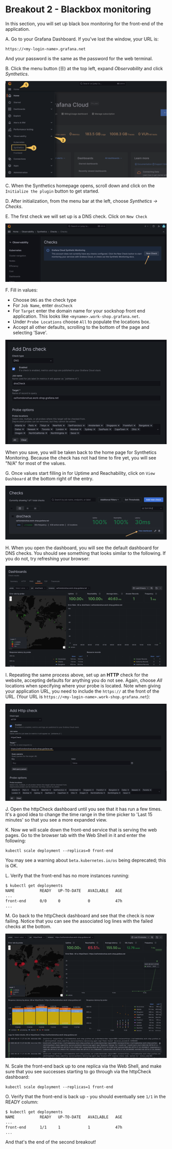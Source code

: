 
# Breakout 2 - Blackbox monitoring

In this section, you will set up black box monitoring for the front-end of the application.

A. Go to your Grafana Dashboard. If you've lost the window, your URL is:

```
https://<my-login-name>.grafana.net
```

And your password is the same as the password for the web terminal.

B. Click the menu button (☰) at the top left, expand _Observability_ and click _Synthetics_.

![synth](images/image5.png)


C. When the Synthetics homepage opens, scroll down and click on the `Initialize the plugin` button to get started.


D. After initialization, from the menu bar at the left, choose _Synthetics &rarr; Checks_.

E. The first check we will set up is a DNS check. Click on `New Check`

![new_check](images/image7.png)


F. Fill in values:
- Choose `DNS` as the check type
- For `Job Name`, enter `dnsCheck`
- For `Target` enter the domain name for your sockshop front end application. This looks like `<myname>.work-shop.grafana.net`.
- Under `Probe Locations` choose `All` to populate the locations box.
- Accept all other defaults, scrolling to the bottom of the page and selecting 'Save'.

![dns](images/image8.png)

When you save, you will be taken back to the home page for Synthetics Monitoring. Because the check has not had time to fire yet, you will see "N/A" for most of the values.

G. Once values start filling in for Uptime and Reachability, click on `View Dashboard` at the bottom right of the entry.

![view_check](images/image9.png)

H. When you open the dashboard, you will see the default dashboard for DNS checks. You should see something that looks similar to the following. If you do not, try refreshing your browser:

![dns_dashboard](images/image10.png)

I. Repeating the same process above, set up an **HTTP** check for the website, accepting defaults for anything you do not see. Again, choose _All_ locations when specifying where your probe is located. Note when giving your application URL, you need to include the `https://` at the front of the URL. (Your URL is `https://<my-login-name>.work-shop.grafana.net`):

![http](images/image11.png)

J. Open the httpCheck dashboard until you see that it has run a few times. It's a good idea to change the time range in the time picker to 'Last 15 minutes' so that you see a more expanded view.

K. Now we will scale down the front-end service that is serving the web pages. Go to the browser tab with the Web Shell in it and enter the following:

```shell
kubectl scale deployment --replicas=0 front-end
```

You may see a warning about `beta.kubernetes.io/os` being deprecated; this is OK.

L. Verify that the front-end has no more instances running:

```shell
$ kubectl get deployments
NAME           READY   UP-TO-DATE   AVAILABLE   AGE
...
front-end      0/0     0            0           47h
...
```

M. Go back to the httpCheck dashboard and see that the check is now failing. Notice that you can see the associated log lines with the failed checks at the bottom.

![http_fail](images/image12.png)

N. Scale the front-end back up to one replica via the Web Shell, and make sure that you see successes starting to go through via the httpCheck dashboard:

```shell
kubectl scale deployment --replicas=1 front-end
```

O. Verify that the front-end is back up - you should eventually see `1/1` in the READY column:

```shell
$ kubectl get deployments
NAME           READY   UP-TO-DATE   AVAILABLE   AGE
...
front-end      1/1     1            1           47h
...
```

And that's the end of the second breakout!
